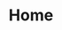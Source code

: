 ---
home: true
title: Home
heroImage: /assets/logos/logo.png
actions:
    - text: Démarrer
      link: guide/getting-started.html
      type: primary
footer:  Crown Copyright & ISC | Copyright © 2023 Fisheries and Oceans Canada
---